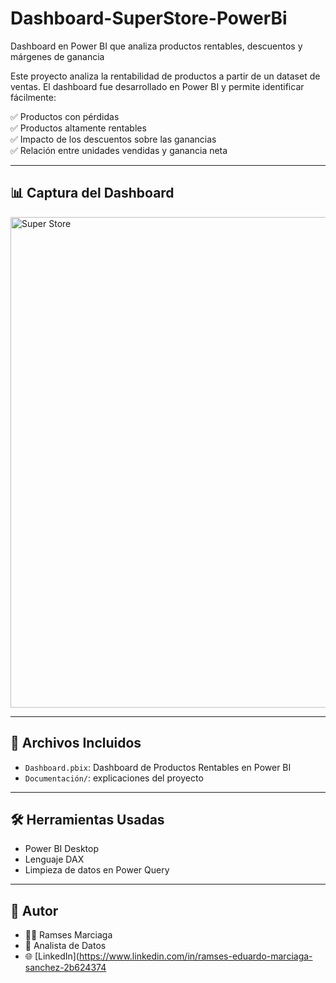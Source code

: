 # Dashboard-SuperStore-PowerBi
Dashboard en Power BI que analiza productos rentables, descuentos y márgenes de ganancia

Este proyecto analiza la rentabilidad de productos a partir de un dataset de ventas. El dashboard fue desarrollado en Power BI y permite identificar fácilmente:

✅ Productos con pérdidas  
✅ Productos altamente rentables  
✅ Impacto de los descuentos sobre las ganancias  
✅ Relación entre unidades vendidas y ganancia neta

---

## 📊 Captura del Dashboard
<img width="1421" height="785" alt="Super Store" src="https://github.com/user-attachments/assets/f8da31ce-ab77-4b82-9299-d3986591bf1a" />

---

## 📁 Archivos Incluidos

- `Dashboard.pbix`: Dashboard de Productos Rentables en Power BI
- `Documentación/`: explicaciones del proyecto

---

## 🛠️ Herramientas Usadas

- Power BI Desktop  
- Lenguaje DAX  
- Limpieza de datos en Power Query

---

## 📌 Autor

- 👨‍💻 Ramses Marciaga  
- 💼 Analista de Datos  
- 🌐 [LinkedIn](https://www.linkedin.com/in/ramses-eduardo-marciaga-sanchez-2b624374
